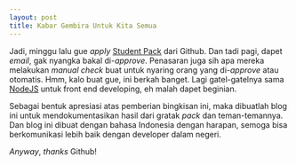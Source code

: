 ```yaml
---
layout: post
title: Kabar Gembira Untuk Kita Semua
---
```


Jadi, minggu lalu gue *apply* [Student Pack](https://education.github.com/pack) dari Github. Dan tadi pagi, dapet *email*, gak nyangka bakal di-*approve*. Penasaran juga sih apa mereka melakukan *manual check* buat untuk nyaring orang yang di-*approve* atau otomatis. Hmm, kalo buat gue, ini berkah banget. Lagi gatel-gatelnya sama [NodeJS](http://nodejs.org) untuk front end developing, eh malah dapet beginian.

Sebagai bentuk apresiasi atas pemberian bingkisan ini, maka dibuatlah blog ini untuk mendokumentasikan hasil dari gratak *pack* dan teman-temannya. Dan blog ini dibuat dengan bahasa Indonesia dengan harapan, semoga bisa berkomunikasi lebih baik dengan developer dalam negeri.

*Anyway*, *thanks* Github!